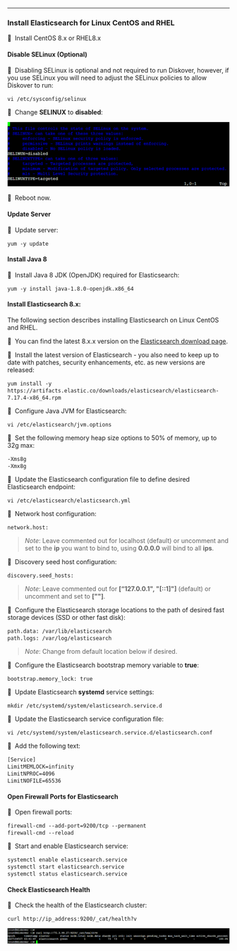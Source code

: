 ___
### Install Elasticsearch for Linux CentOS and RHEL

🔴 &nbsp;Install CentOS 8.x or RHEL8.x

#### Disable SELinux (Optional)

🔴 &nbsp;Disabling SELinux is optional and not required to run Diskover, however, if you use SELinux you will need to adjust the SELinux policies to allow Diskover to run:
```
vi /etc/sysconfig/selinux
```

🔴 &nbsp;Change **SELINUX** to **disabled**:

![Image: Disable SELinux for Elasticsearch](images/image_elasticsearch_install_for_linux_disable_selinux.png)

🔴 &nbsp;Reboot now.

#### Update Server

🔴 &nbsp;Update server:
```
yum -y update
```

#### Install Java 8

🔴 &nbsp;Install Java 8 JDK (OpenJDK) required for Elasticsearch:
```
yum -y install java-1.8.0-openjdk.x86_64
```

#### Install Elasticsearch 8.x:

The following section describes installing Elasticsearch on Linux CentOS and RHEL.

🔴 &nbsp;You can find the latest 8.x.x version on the [Elasticsearch download page](https://www.elastic.co/downloads/elasticsearch).

🔴 &nbsp;Install the latest version of Elasticsearch - you also need to keep up to date with patches, security enhancements, etc. as new versions are released:

```
yum install -y https://artifacts.elastic.co/downloads/elasticsearch/elasticsearch-7.17.4-x86_64.rpm
```

🔴 &nbsp;Configure Java JVM for Elasticsearch:
```
vi /etc/elasticsearch/jvm.options
```

🔴 &nbsp;Set the following memory heap size options to 50% of memory, up to 32g max:
```
-Xms8g
-Xmx8g
```

🔴 &nbsp;Update the Elasticsearch configuration file to define desired Elasticsearch endpoint:
```
vi /etc/elasticsearch/elasticsearch.yml
```

🔴 &nbsp;Network host configuration:
```
network.host:
```
> _Note_: Leave commented out for localhost (default) or uncomment and set to the  **ip**  you want to bind to, using  **0.0.0.0** will bind to all  **ips**.

🔴 &nbsp;Discovery seed host configuration:
```
discovery.seed_hosts:
```

>_Note_: Leave commented out for **[“127.0.0.1", "[::1]"]** (default) or uncomment and set to **["<host ip>"]**.

🔴 &nbsp;Configure the Elasticsearch storage locations to the path of desired fast storage devices (SSD or other fast disk):
```
path.data: /var/lib/elasticsearch
path.logs: /var/log/elasticsearch
```

>_Note_: Change from default location below if desired.

🔴 &nbsp;Configure the Elasticsearch bootstrap memory variable to **true**:
```
bootstrap.memory_lock: true
```
  
🔴 &nbsp;Update Elasticsearch **systemd** service settings:
```
mkdir /etc/systemd/system/elasticsearch.service.d
```
  
🔴 &nbsp;Update the Elasticsearch service configuration file:
```
vi /etc/systemd/system/elasticsearch.service.d/elasticsearch.conf
```
  
🔴 &nbsp;Add the following text:
```
[Service]
LimitMEMLOCK=infinity
LimitNPROC=4096
LimitNOFILE=65536
```

#### Open Firewall Ports for Elasticsearch
  
🔴 &nbsp;Open firewall ports:
```
firewall-cmd --add-port=9200/tcp --permanent
firewall-cmd --reload
```

🔴 &nbsp;Start and enable Elasticsearch service:
```
systemctl enable elasticsearch.service
systemctl start elasticsearch.service
systemctl status elasticsearch.service
```

#### Check Elasticsearch Health

🔴 &nbsp;Check the health of the Elasticsearch cluster:
```
curl http://ip_address:9200/_cat/health?v
```

![Image: Elasticsearch Health Check](images/image_elasticsearch_install_for_linux_health_check.png)
